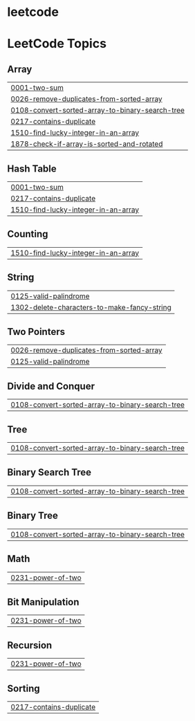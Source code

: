 # leetcode
<!---LeetCode Topics Start-->
# LeetCode Topics
## Array
|  |
| ------- |
| [0001-two-sum](https://github.com/Tharanya18/leetcode/tree/master/0001-two-sum) |
| [0026-remove-duplicates-from-sorted-array](https://github.com/Tharanya18/leetcode/tree/master/0026-remove-duplicates-from-sorted-array) |
| [0108-convert-sorted-array-to-binary-search-tree](https://github.com/Tharanya18/leetcode/tree/master/0108-convert-sorted-array-to-binary-search-tree) |
| [0217-contains-duplicate](https://github.com/Tharanya18/leetcode/tree/master/0217-contains-duplicate) |
| [1510-find-lucky-integer-in-an-array](https://github.com/Tharanya18/leetcode/tree/master/1510-find-lucky-integer-in-an-array) |
| [1878-check-if-array-is-sorted-and-rotated](https://github.com/Tharanya18/leetcode/tree/master/1878-check-if-array-is-sorted-and-rotated) |
## Hash Table
|  |
| ------- |
| [0001-two-sum](https://github.com/Tharanya18/leetcode/tree/master/0001-two-sum) |
| [0217-contains-duplicate](https://github.com/Tharanya18/leetcode/tree/master/0217-contains-duplicate) |
| [1510-find-lucky-integer-in-an-array](https://github.com/Tharanya18/leetcode/tree/master/1510-find-lucky-integer-in-an-array) |
## Counting
|  |
| ------- |
| [1510-find-lucky-integer-in-an-array](https://github.com/Tharanya18/leetcode/tree/master/1510-find-lucky-integer-in-an-array) |
## String
|  |
| ------- |
| [0125-valid-palindrome](https://github.com/Tharanya18/leetcode/tree/master/0125-valid-palindrome) |
| [1302-delete-characters-to-make-fancy-string](https://github.com/Tharanya18/leetcode/tree/master/1302-delete-characters-to-make-fancy-string) |
## Two Pointers
|  |
| ------- |
| [0026-remove-duplicates-from-sorted-array](https://github.com/Tharanya18/leetcode/tree/master/0026-remove-duplicates-from-sorted-array) |
| [0125-valid-palindrome](https://github.com/Tharanya18/leetcode/tree/master/0125-valid-palindrome) |
## Divide and Conquer
|  |
| ------- |
| [0108-convert-sorted-array-to-binary-search-tree](https://github.com/Tharanya18/leetcode/tree/master/0108-convert-sorted-array-to-binary-search-tree) |
## Tree
|  |
| ------- |
| [0108-convert-sorted-array-to-binary-search-tree](https://github.com/Tharanya18/leetcode/tree/master/0108-convert-sorted-array-to-binary-search-tree) |
## Binary Search Tree
|  |
| ------- |
| [0108-convert-sorted-array-to-binary-search-tree](https://github.com/Tharanya18/leetcode/tree/master/0108-convert-sorted-array-to-binary-search-tree) |
## Binary Tree
|  |
| ------- |
| [0108-convert-sorted-array-to-binary-search-tree](https://github.com/Tharanya18/leetcode/tree/master/0108-convert-sorted-array-to-binary-search-tree) |
## Math
|  |
| ------- |
| [0231-power-of-two](https://github.com/Tharanya18/leetcode/tree/master/0231-power-of-two) |
## Bit Manipulation
|  |
| ------- |
| [0231-power-of-two](https://github.com/Tharanya18/leetcode/tree/master/0231-power-of-two) |
## Recursion
|  |
| ------- |
| [0231-power-of-two](https://github.com/Tharanya18/leetcode/tree/master/0231-power-of-two) |
## Sorting
|  |
| ------- |
| [0217-contains-duplicate](https://github.com/Tharanya18/leetcode/tree/master/0217-contains-duplicate) |
<!---LeetCode Topics End-->